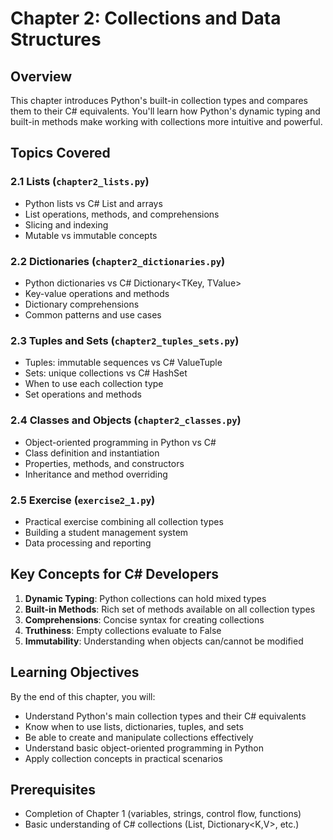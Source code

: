 # Chapter 2: Collections and Data Structures

## Overview
This chapter introduces Python's built-in collection types and compares them to their C# equivalents. You'll learn how Python's dynamic typing and built-in methods make working with collections more intuitive and powerful.

## Topics Covered

### 2.1 Lists (`chapter2_lists.py`)
- Python lists vs C# List<T> and arrays
- List operations, methods, and comprehensions
- Slicing and indexing
- Mutable vs immutable concepts

### 2.2 Dictionaries (`chapter2_dictionaries.py`)
- Python dictionaries vs C# Dictionary<TKey, TValue>
- Key-value operations and methods
- Dictionary comprehensions
- Common patterns and use cases

### 2.3 Tuples and Sets (`chapter2_tuples_sets.py`)
- Tuples: immutable sequences vs C# ValueTuple
- Sets: unique collections vs C# HashSet<T>
- When to use each collection type
- Set operations and methods

### 2.4 Classes and Objects (`chapter2_classes.py`)
- Object-oriented programming in Python vs C#
- Class definition and instantiation
- Properties, methods, and constructors
- Inheritance and method overriding

### 2.5 Exercise (`exercise2_1.py`)
- Practical exercise combining all collection types
- Building a student management system
- Data processing and reporting

## Key Concepts for C# Developers

1. **Dynamic Typing**: Python collections can hold mixed types
2. **Built-in Methods**: Rich set of methods available on all collection types
3. **Comprehensions**: Concise syntax for creating collections
4. **Truthiness**: Empty collections evaluate to False
5. **Immutability**: Understanding when objects can/cannot be modified

## Learning Objectives

By the end of this chapter, you will:
- Understand Python's main collection types and their C# equivalents
- Know when to use lists, dictionaries, tuples, and sets
- Be able to create and manipulate collections effectively
- Understand basic object-oriented programming in Python
- Apply collection concepts in practical scenarios

## Prerequisites
- Completion of Chapter 1 (variables, strings, control flow, functions)
- Basic understanding of C# collections (List<T>, Dictionary<K,V>, etc.)
